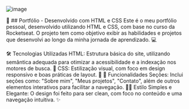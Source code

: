 ![image](https://github.com/user-attachments/assets/e5e2d3c3-a2a0-477e-812e-a78d175d391b)

🚀 ## Portfólio - Desenvolvido com HTML e CSS
Este é o meu portfólio pessoal, desenvolvido utilizando HTML e CSS, com base no curso da Rocketseat. O projeto tem como objetivo exibir as habilidades e projetos que desenvolvi ao longo da minha jornada de aprendizado. 💻

🛠 Tecnologias Utilizadas
HTML: Estrutura básica do site, utilizando semântica adequada para otimizar a acessibilidade e a indexação nos motores de busca. 📝
CSS: Estilização visual, com foco em design responsivo e boas práticas de layout. 🎨
🌟 Funcionalidades
Seções: Inclui seções como: "Sobre mim", "Meus projetos", "Contato", além de outros elementos interativos para facilitar a navegação. 🧑‍💻
Estilo Simples e Elegante: O design foi feito para ser clean, com foco no conteúdo e uma navegação intuitiva. ✨
